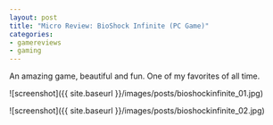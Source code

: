 ```yaml
---
layout: post
title: "Micro Review: BioShock Infinite (PC Game)"
categories:
- gamereviews
- gaming
---
```



An amazing game, beautiful and fun. One of my favorites of all time.

![screenshot]({{ site.baseurl }}/images/posts/bioshockinfinite_01.jpg)

![screenshot]({{ site.baseurl }}/images/posts/bioshockinfinite_02.jpg)

